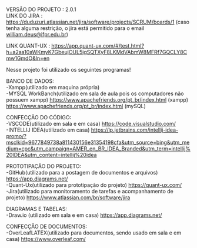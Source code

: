 <br>VERSÂO DO PROJETO : 2.0.1
<br>LINK DO JIRA : https://duduzuri.atlassian.net/jira/software/projects/SCRUM/boards/1
(caso tenha alguma restrição, o jira está permitido para o email william.deus@ifpr.edu.br)

LINK QUANT-UX : https://app.quant-ux.com/#/test.html?h=a2aa10aWKmyK7GbeujOUL5jgSQTXyF8LKMdVAbmW8MFRf7GQCLY8Cmw1GmdO&ln=en

Nesse projeto foi utilizado os seguintes programas!

BANCO DE DADOS:
<br>-Xampp(utilizado em maquina própria)
<br>-MYSQL WorkBanch(utilizado em sala de aula pois os computadores não possuem xampp)
https://www.apachefriends.org/pt_br/index.html (xampp)
https://www.apachefriends.org/pt_br/index.html (mySQL)

CONFECÇÂO DO CÓDIGO:
<br>-VSCODE(utilizado em sala e em casa)
https://code.visualstudio.com/
<br>-INTELLIJ IDEA(utilizado em casa)
https://lp.jetbrains.com/intellij-idea-promo/?msclkid=9677849738a811430156e31354198cfa&utm_source=bing&utm_medium=cpc&utm_campaign=AMER_en_BR_IDEA_Branded&utm_term=intellij%20IDEA&utm_content=intellij%20idea
  
PROTOTIPAÇÃO DO PROJETO:
<br>-GitHub(utilizado para a postagem de documentos e arquivos)
https://app.diagrams.net/
<br>-Quant-Ux(utilizado para prototipação do projeto)
https://quant-ux.com/
<br>-Jira(utilizado para monitoramento de tarefas e acompanhamento de projeto)
https://www.atlassian.com/br/software/jira

DIAGRAMAS E TABELAS:
<br>-Draw.io (utilizado em sala e em casa)
https://app.diagrams.net/

CONFECÇÂO DE DOCUMENTOS:
<br>-OverLeafLATEX(utilizado para documentos, sendo usado em sala e em casa)
https://www.overleaf.com/
